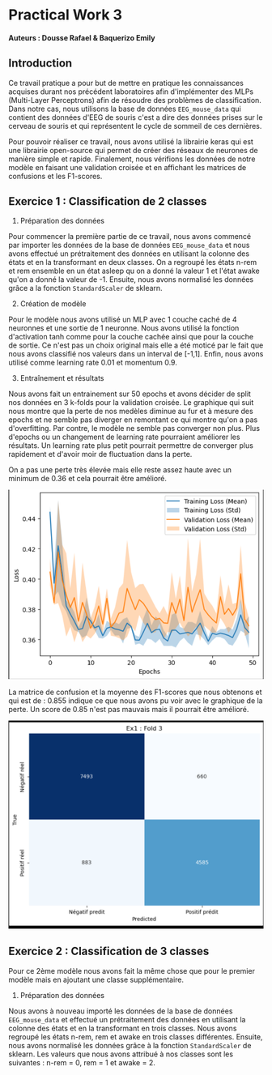 # Practical Work 3
#### Auteurs : Dousse Rafael & Baquerizo Emily

## Introduction

Ce travail pratique a pour but de mettre en pratique les connaissances acquises durant nos précédent laboratoires afin d'implémenter des MLPs (Multi-Layer Perceptrons) afin de résoudre des problèmes de classification.  Dans notre cas, nous utilisons la base de données `EEG_mouse_data` qui contient des données d'EEG de souris c'est a dire des données prises sur le cerveau de souris et qui représentent le cycle de sommeil de ces dernières.

Pour pouvoir réaliser ce travail, nous avons utilisé la librairie keras qui est une librairie open-source qui permet de créer des réseaux de neurones de manière simple et rapide. Finalement, nous vérifions les données de notre modèle en faisant une validation croisée et en affichant les matrices de confusions et les F1-scores.

## Exercice 1 :  Classification de 2 classes

1. Préparation des données

Pour commencer la première partie de ce travail, nous avons commencé par importer les données de la base de données `EEG_mouse_data` et nous avons effectué un prétraitement des données en utilisant la colonne des états et en la transformant en deux classes. On a regroupé les états n-rem et rem ensemble en un état asleep qu on a donné la valeur 1 et l'état awake qu'on a donné la valeur de -1. Ensuite, nous avons normalisé les données grâce a la fonction `StandardScaler` de sklearn.

2. Création de modèle

Pour le modèle nous avons utilisé un MLP avec 1 couche caché de 4 neuronnes et une sortie de 1 neuronne. Nous avons utilisé la fonction d'activation tanh comme pour la couche cachée ainsi que pour la couche de sortie. Ce n'est pas un choix original mais elle a été moticé par le fait que nous avons classifié nos valeurs dans un interval de [-1,1]. Enfin, nous avons utilisé comme learning rate 0.01 et momentum 0.9.

3. Entraînement et résultats

Nous avons fait un entrainement sur 50 epochs et avons décider de split nos données en 3 k-folds pour la validation croisée. Le graphique qui suit nous montre que la perte de nos medèles diminue au fur et à mesure des epochs et ne semble pas diverger en remontant ce qui montre qu'on a pas d'overfitting. Par contre, le modèle ne semble pas converger non plus. Plus d'epochs ou un changement de learning rate pourraient améliorer les résultats. Un learning rate plus petit pourrait permettre de converger plus rapidement et d'avoir moir de fluctuation dans la perte.

On a pas une perte très élevée mais elle reste assez haute avec un minimum de 0.36 et cela pourrait être amélioré.

![alt text](image.png)

La matrice de confusion et la moyenne des F1-scores que nous obtenons et qui est de : 0.855 indique ce que nous avons pu voir avec le graphique de la perte. Un score de 0.85 n'est pas mauvais mais il pourrait être amélioré.

![alt text](image-1.png)

## Exercice 2 : Classification de 3 classes

Pour ce 2ème modèle nous avons fait la même chose que pour le premier modèle mais en ajoutant une classe supplémentaire. 

1. Préparation des données

Nous avons à nouveau importé les données de la base de données `EEG_mouse_data` et effectué un prétraitement des données en utilisant la colonne des états et en la transformant en trois classes. Nous avons regroupé les états n-rem, rem et awake en trois classes différentes. Ensuite, nous avons normalisé les données grâce à la fonction `StandardScaler` de sklearn. Les valeurs que nous avons attribué à nos classes sont les suivantes : n-rem = 0, rem = 1 et awake = 2.
